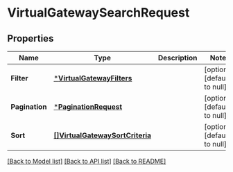 # VirtualGatewaySearchRequest

## Properties
Name | Type | Description | Notes
------------ | ------------- | ------------- | -------------
**Filter** | [***VirtualGatewayFilters**](VirtualGatewayFilters.md) |  | [optional] [default to null]
**Pagination** | [***PaginationRequest**](PaginationRequest.md) |  | [optional] [default to null]
**Sort** | [**[]VirtualGatewaySortCriteria**](VirtualGatewaySortCriteria.md) |  | [optional] [default to null]

[[Back to Model list]](../README.md#documentation-for-models) [[Back to API list]](../README.md#documentation-for-api-endpoints) [[Back to README]](../README.md)

